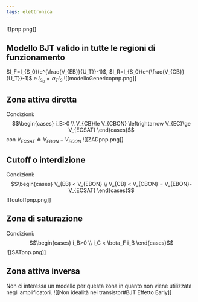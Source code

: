 ```yaml
---
tags: elettronica
---
```

![[pnp.png]]
## Modello BJT valido in tutte le regioni di funzionamento
$I_F=I_{S_0}(e^{\frac{V_{EB}}{U_T}}-1)$, $I_R=I_{S_0}(e^{\frac{V_{CB}}{U_T}}-1)$ e $I_{S_0}=\alpha_T I_S$
![[modelloGenericopnp.png]]
## Zona attiva diretta
Condizioni:
$$\begin{cases} i_B>0 \\
V_{CB}\le V_{CBON} \leftrightarrow V_{EC}\ge V_{ECSAT}
\end{cases}$$
con $V_{ECSAT}\triangleq V_{EBON}-V_{ECON}$
![[ZADpnp.png]]
## Cutoff o interdizione
Condizioni:
$$\begin{cases} V_{EB} < V_{EBON} \\
V_{CB} < V_{CBON} = V_{EBON}-V_{ECSAT}
\end{cases}$$
![[cutoffpnp.png]]
## Zona di saturazione
Condizioni: 
$$\begin{cases} i_B>0 \\
i_C < \beta_F i_B 
\end{cases}$$
![[SATpnp.png]]
## Zona attiva inversa 
Non ci interessa un modello per questa zona in quanto non viene utilizzata negli amplificatori.
![[Non idealità nei transistor#BJT Effetto Early]]